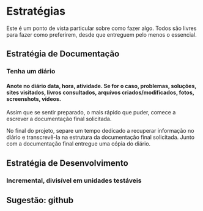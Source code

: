 # Estratégias

Este é um ponto de vista particular sobre como fazer algo. Todos são livres para fazer como preferirem, desde que entreguem pelo menos o essencial.

## Estratégia de Documentação

### Tenha um diário

#### Anote no diário data, hora, atividade. Se for o caso, problemas, soluções, sites visitados, livros consultados, arquivos criados/modificados, fotos, screenshots, vídeos.

Assim que se sentir preparado, o mais rápido que puder, comece a escrever a documentação final solicitada.

No final do projeto, separe um tempo dedicado a recuperar informação no diário e transcrevê-la na estrutura da documentação final solicitada. Junto com a documentação final entregue uma cópia do diário. 

## Estratégia de Desenvolvimento

### Incremental, divisível em unidades testáveis


## Sugestão: github

